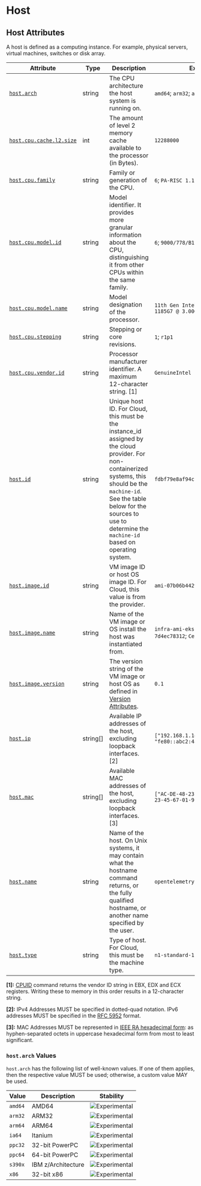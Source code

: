<!--- Hugo front matter used to generate the website version of this page:
--->

<!-- NOTE: THIS FILE IS AUTOGENERATED. DO NOT EDIT BY HAND. -->
<!-- see templates/registry/markdown/attribute_namespace.md.j2 -->

# Host

## Host Attributes

A host is defined as a computing instance. For example, physical servers, virtual machines, switches or disk array.

| Attribute | Type | Description | Examples | Stability |
|---|---|---|---|---|
| <a id="host-arch" href="#host-arch">`host.arch`</a> | string | The CPU architecture the host system is running on. | `amd64`; `arm32`; `arm64` | ![Experimental](https://img.shields.io/badge/-experimental-blue) |
| <a id="host-cpu-cache-l2-size" href="#host-cpu-cache-l2-size">`host.cpu.cache.l2.size`</a> | int | The amount of level 2 memory cache available to the processor (in Bytes). | `12288000` | ![Experimental](https://img.shields.io/badge/-experimental-blue) |
| <a id="host-cpu-family" href="#host-cpu-family">`host.cpu.family`</a> | string | Family or generation of the CPU. | `6`; `PA-RISC 1.1e` | ![Experimental](https://img.shields.io/badge/-experimental-blue) |
| <a id="host-cpu-model-id" href="#host-cpu-model-id">`host.cpu.model.id`</a> | string | Model identifier. It provides more granular information about the CPU, distinguishing it from other CPUs within the same family. | `6`; `9000/778/B180L` | ![Experimental](https://img.shields.io/badge/-experimental-blue) |
| <a id="host-cpu-model-name" href="#host-cpu-model-name">`host.cpu.model.name`</a> | string | Model designation of the processor. | `11th Gen Intel(R) Core(TM) i7-1185G7 @ 3.00GHz` | ![Experimental](https://img.shields.io/badge/-experimental-blue) |
| <a id="host-cpu-stepping" href="#host-cpu-stepping">`host.cpu.stepping`</a> | string | Stepping or core revisions. | `1`; `r1p1` | ![Experimental](https://img.shields.io/badge/-experimental-blue) |
| <a id="host-cpu-vendor-id" href="#host-cpu-vendor-id">`host.cpu.vendor.id`</a> | string | Processor manufacturer identifier. A maximum 12-character string. [1] | `GenuineIntel` | ![Experimental](https://img.shields.io/badge/-experimental-blue) |
| <a id="host-id" href="#host-id">`host.id`</a> | string | Unique host ID. For Cloud, this must be the instance_id assigned by the cloud provider. For non-containerized systems, this should be the `machine-id`. See the table below for the sources to use to determine the `machine-id` based on operating system. | `fdbf79e8af94cb7f9e8df36789187052` | ![Experimental](https://img.shields.io/badge/-experimental-blue) |
| <a id="host-image-id" href="#host-image-id">`host.image.id`</a> | string | VM image ID or host OS image ID. For Cloud, this value is from the provider. | `ami-07b06b442921831e5` | ![Experimental](https://img.shields.io/badge/-experimental-blue) |
| <a id="host-image-name" href="#host-image-name">`host.image.name`</a> | string | Name of the VM image or OS install the host was instantiated from. | `infra-ami-eks-worker-node-7d4ec78312`; `CentOS-8-x86_64-1905` | ![Experimental](https://img.shields.io/badge/-experimental-blue) |
| <a id="host-image-version" href="#host-image-version">`host.image.version`</a> | string | The version string of the VM image or host OS as defined in [Version Attributes](/docs/resource/README.md#version-attributes). | `0.1` | ![Experimental](https://img.shields.io/badge/-experimental-blue) |
| <a id="host-ip" href="#host-ip">`host.ip`</a> | string[] | Available IP addresses of the host, excluding loopback interfaces. [2] | `["192.168.1.140", "fe80::abc2:4a28:737a:609e"]` | ![Experimental](https://img.shields.io/badge/-experimental-blue) |
| <a id="host-mac" href="#host-mac">`host.mac`</a> | string[] | Available MAC addresses of the host, excluding loopback interfaces. [3] | `["AC-DE-48-23-45-67", "AC-DE-48-23-45-67-01-9F"]` | ![Experimental](https://img.shields.io/badge/-experimental-blue) |
| <a id="host-name" href="#host-name">`host.name`</a> | string | Name of the host. On Unix systems, it may contain what the hostname command returns, or the fully qualified hostname, or another name specified by the user. | `opentelemetry-test` | ![Experimental](https://img.shields.io/badge/-experimental-blue) |
| <a id="host-type" href="#host-type">`host.type`</a> | string | Type of host. For Cloud, this must be the machine type. | `n1-standard-1` | ![Experimental](https://img.shields.io/badge/-experimental-blue) |

**[1]:** [CPUID](https://wiki.osdev.org/CPUID) command returns the vendor ID string in EBX, EDX and ECX registers. Writing these to memory in this order results in a 12-character string.

**[2]:** IPv4 Addresses MUST be specified in dotted-quad notation. IPv6 addresses MUST be specified in the [RFC 5952](https://www.rfc-editor.org/rfc/rfc5952.html) format.

**[3]:** MAC Addresses MUST be represented in [IEEE RA hexadecimal form](https://standards.ieee.org/wp-content/uploads/import/documents/tutorials/eui.pdf): as hyphen-separated octets in uppercase hexadecimal form from most to least significant.

### `host.arch` Values

`host.arch` has the following list of well-known values. If one of them applies, then the respective value MUST be used; otherwise, a custom value MAY be used.

| Value  | Description | Stability |
|---|---|---|
| `amd64` | AMD64 | ![Experimental](https://img.shields.io/badge/-experimental-blue) |
| `arm32` | ARM32 | ![Experimental](https://img.shields.io/badge/-experimental-blue) |
| `arm64` | ARM64 | ![Experimental](https://img.shields.io/badge/-experimental-blue) |
| `ia64` | Itanium | ![Experimental](https://img.shields.io/badge/-experimental-blue) |
| `ppc32` | 32-bit PowerPC | ![Experimental](https://img.shields.io/badge/-experimental-blue) |
| `ppc64` | 64-bit PowerPC | ![Experimental](https://img.shields.io/badge/-experimental-blue) |
| `s390x` | IBM z/Architecture | ![Experimental](https://img.shields.io/badge/-experimental-blue) |
| `x86` | 32-bit x86 | ![Experimental](https://img.shields.io/badge/-experimental-blue) |
